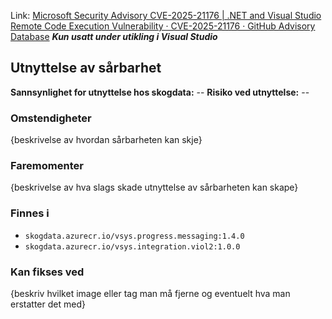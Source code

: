 Link: [Microsoft Security Advisory CVE-2025-21176 | .NET and Visual Studio Remote Code Execution Vulnerability · CVE-2025-21176 · GitHub Advisory Database](https://github.com/advisories/GHSA-gjf6-3w4p-7xfh)
 ***Kun usatt under utikling i Visual Studio***
## Utnyttelse av sårbarhet

**Sannsynlighet for utnyttelse hos skogdata:** --
**Risiko ved utnyttelse:** --
### Omstendigheter
{beskrivelse av hvordan sårbarheten kan skje}
### Faremomenter
{beskrivelse av hva slags skade utnyttelse av sårbarheten kan skape}

### Finnes i
- `skogdata.azurecr.io/vsys.progress.messaging:1.4.0`
- `skogdata.azurecr.io/vsys.integration.viol2:1.0.0`

### Kan fikses ved
{beskriv hvilket image eller tag man må fjerne og eventuelt hva man erstatter det med}

